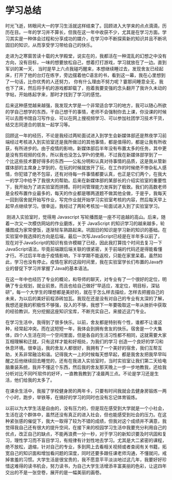 # 学习总结

​	时光飞逝，转眼间大一的学习生活就这样结束了。回顾进入大学来的点点滴滴，历历在目。一年的学习并不算长，但我在这一年中收获不少，尤其是在学习方面。学习其实是一种体会过程和分享成功的媒介，在学习中不断探索新的知识并且不断巩固旧的知识，从而享受学习带给自己的快乐。	

​	走进为之寒窗苦读十载的大学殿堂，说实在的，我都活在一种混乱的幻想之中没有方向，没有目标，一味的想要放松自己，想着打打游戏，学习就放在了一边。直到军训的某一天，	当时是早上六点我碰巧醒来，本想继续睡过去，发现舍友已经起床，打开了他的台灯在练字，旁边摆着他C语言的书，看到这一幕，我在心里想到了一句话，比你优秀的人还努力， 你有什么理由不努力呢？霎那间睡意全无，我也下了床，然后将手机的游戏都卸载了，抱着我要变强的念头翻开了我许久未动的字帖，开始练起字来，那时才找到了学习的感觉。

​	后来这种感觉越来越强，我发现大学是一个非常适合学习的地方，我可以随心所欲的学自己想学的东西，干自己想干的事情，老师不会强制你去上课，你没课的时候可以去图书馆自习写作业、可以在网上搜视频学习、可以参加社团学习技术干货，结交志同道合的朋友一起学习等。

​	回顾这一年的经历，不论是我经过两轮面试进入到学生会新媒体部还是熬夜学习前端经过考核进入到实验室还是我所做过的其他事情，都是值得的，都是让我有所收获，有所进步的。由于疫情的影响，新媒体部后半年没有布置太多的任务，其中更是没有剪视频的任务，所以我也没怎么学Pr的使用，不过我在新媒体部学到了一个比这些技术要好得多的东西——公私分明和认真对待事情的品质，这是我从管新媒体部的主席身上学到的，在玩的时候就放开了玩，在工作的时候绝不惨杂私人感情，你犯错了绝不包容，还有对待每一件事情都要认真，也正是它们两个，在我大一的学习中给予了我很大的帮助。后来在新媒体部的某部长的介绍实验室的重要性下，我开始为了进实验室而拼搏。将时间管理能力发挥到了极致。我们的高数老师是全校布置作业最多的，每天的作业都是哪两道题不做其他全做，于是乎，我每天一回到宿舍就开始写作业，写完作业就开始学习实验室考核的内容，然后每天早上起早点继续学习。很幸运，我经过了两轮考核加一轮面试进入到了实验室学习。

​	刚进入实验室时，觉得用 Javascript 写轮播图是一座不可逾越的高山。后来，随着一次又一次模仿网站的作业磨炼，关于 JavaScript 的知识学习的越来越多，轮播图成为家常便饭，逐渐轻车熟路起来。巩固旧的知识是学习新的知识的基础。在实验室中我选择的方向是后端，最后一次写JavaScript已经是在半年多以前了，现在对于JavaScript的知识有些许模糊了已经，因此我打算找个时间去复习一下JavaScript语法，毕竟前端跟后端关联的很紧密，关于前端的代码还是得能看懂才行。不过后半年由于疫情影响，下半学期不能返校，只能在家里呆着。虽然如此，学习也没有停止。疫情在家的这段时间里，我在实验室学长们布置的Java作业的督促下学习并掌握了Java的基本语法。

​	在这一年中也经历了专业的概论，和导师的聊天，对专业有了一个很好的定位，明确了专业规划，就业前景。而且也给自己做好“早适应，准定位，明目标，深钻研”，每一个大学生的理想都是美好的，就在于怎么样去描绘，怎样去把握自己的未来，为以后的美好前程添砖加瓦。我现在还是没有对自己的专业有太深的了解，我想还是我的积极性不够强，投入的不够，我想下一年要吸取这一年从挫折中获取的经验教训，充分挖掘这座知识宝库，不断充实自己，来接近这门专业。

​	在学习生活中，我得到了很多快乐。以前，舍友都是特别有个性，谁都不让谁这种，经常起冲突。而在这短短一年，我体会到拥有舍友的快乐。宿舍是一个大集体，四个人生活在同一个空间里面，但是各自的生活习性都不相同，这就需要大家互相理解和迁就，只有这样才能和好相处，为我们的学习 创造一个良好的学习和休息环境。很幸运，我的舍友人都很好，我拥有了一个美好的宿舍，我们互帮互助，关系非常融洽和谐。记得我大一上的时候每天想早起，都是我舍友把我早早叫醒之后他继续回去睡觉的，还有在我进入实验室时，当时实验室让我们第二天给电脑重装系统，我并不懂这个东西，然后我的舍友那天晚上一步一步地教我，还给我分析对比不同PE软件的好坏，一直教我教到了凌晨两三点。不论是学习还是生活，他们给我的太多了。

​	在课余生活中，我报了学校健身房的两年卡，只要有时间我就会去健身房锻炼一两个小时，跑步，举铁等，在搞好的学习的同时也没有忘记体育锻炼。

​	以前以为大学生活是自由的，没有压力的，但是现在感受到大学就是一个小社会，生活在这个群体中，虽然还没有真正的进入社会，但也能感受到社会的压力。在这种紧张感的催促下，我大一取得了较为不错的成绩，但我对这个成绩并不满意，我觉得我自己还有很大的提升空间，在接下来的校园学习生活中我要充分利用自己的优点，改正自己的缺点，不能再浪费一分一秒，对于学习的新知识要及时巩固和复习，理性学习而不盲目学习，有规律有计划性地去学习。尤其是大二紧密的课程，绝不放松，退缩，针对自己的专业，多到网上去看相关视频或者查阅有关书籍，拓宽自己的知识面和增加看问题的深度，同时还要多跟任课老师沟通，不懂就问，戒掉害羞的习惯。大学生活是很宝贵的，我不愿意平平淡淡地过这几年，我要好好珍惜这难得的读书机会，努力读书，为自己大学生活增添丰富美丽的色彩，让这四年交出的不是一张空卷，展开的是一幅美丽的画卷。

​	